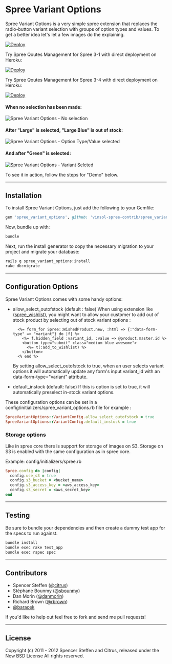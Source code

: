 # Spree Variant Options


Spree Variant Options is a very simple spree extension that replaces the radio-button variant selection with groups of option types and values. To get a better idea let's let a few images do the explaining.

[![Deploy](https://www.herokucdn.com/deploy/button.svg)](https://heroku.com/deploy?template=https://github.com/vinsol-spree-contrib/spree-demo-heroku/tree/spree-variant-options-3-4)


  Try Spree Qoutes Management for Spree 3-1 with direct deployment on Heroku:

  [![Deploy](https://www.herokucdn.com/deploy/button.svg)](https://heroku.com/deploy?template=https://github.com/vinsol-spree-contrib/spree-demo-heroku/tree/spree-variant-options-3-1)

  Try Spree Qoutes Management for Spree 3-4 with direct deployment on Heroku:

  [![Deploy](https://www.herokucdn.com/deploy/button.svg)](https://heroku.com/deploy?template=https://github.com/vinsol-spree-contrib/spree-demo-heroku/tree/spree-variant-options-3-4)

#### When no selection has been made:
![Spree Variant Options - No selection](http://spree-docs.s3.amazonaws.com/spree_variant_options/v0.3.1/1.jpg)

#### After "Large" is selected, "Large Blue" is out of stock:

![Spree Variant Options - Option Type/Value selected](http://spree-docs.s3.amazonaws.com/spree_variant_options/v0.3.1/2.jpg)

#### And after "Green" is selected:
![Spree Variant Options - Variant Selcted](http://spree-docs.s3.amazonaws.com/spree_variant_options/v0.3.1/3.jpg)

To see it in action, follow the steps for "Demo" below.


------------------------------------------------------------------------------
Installation
------------------------------------------------------------------------------

To install Spree Variant Options, just add the following to your Gemfile:

```ruby
gem 'spree_variant_options', github: 'vinsol-spree-contrib/spree_variant_options'
```

Now, bundle up with:

```bash
bundle
```

Next, run the install generator to copy the necessary migration to your project and migrate your database:

```bash
rails g spree_variant_options:install
rake db:migrate
```

------------------------------------------------------------------------------
Configuration Options
------------------------------------------------------------------------------

Spree Variant Options comes with some handy options:

- allow_select_outofstock (default : false)
  When using extension like ([spree_wishlist](https://github.com/spree/spree_wishlist)), you might want to allow your customer to add out of stock product by selecting out of stock variant options :
  ```erb
    <%= form_for Spree::WishedProduct.new, :html => {:"data-form-type" => "variant"} do |f| %>
      <%= f.hidden_field :variant_id, :value => @product.master.id %>
      <button type="submit" class="medium blue awesome">
        <%= t(:add_to_wishlist) %>
      </button>
    <% end %>
  ```
  By setting allow_select_outofstock to true, when an user selects variant options it will automatically update any form's input variant_id with an data-form-type="variant" attribute.

- default_instock (default: false)
  If this is option is set to true, it will automatically preselect in-stock variant options.

These configuration options can be set in a config/initializers/spree_variant_options.rb file for example :
```ruby
SpreeVariantOptions::VariantConfig.allow_select_outofstock = true
SpreeVariantOptions::VariantConfig.default_instock = true
```

### Storage options
Like in spree core there is support for storage of images on S3.
Storage on S3 is enabled with the same configuration as in spree core.

Example: config/initializers/spree.rb

```ruby
Spree.config do |config|
  config.use_s3 = true
  config.s3_bucket = <bucket_name>
  config.s3_access_key = <aws_access_key>
  config.s3_secret = <aws_secret_key>
end
```

------------------------------------------------------------------------------
Testing
------------------------------------------------------------------------------

Be sure to bundle your dependencies and then create a dummy test app for the specs to run against.

```bash
bundle install
bundle exec rake test_app
bundle exec rspec spec
```


------------------------------------------------------------------------------
Contributors
------------------------------------------------------------------------------

* Spencer Steffen ([@citrus](https://github.com/citrus))
* Stéphane Bounmy ([@sbounmy](https://github.com/sbounmy))
* Dan Morin ([@danmorin](https://github.com/danmorin))
* Richard Brown ([@rbrown](https://github.com/rbrown))
* [@baracek](https://github.com/baracek)

If you'd like to help out feel free to fork and send me pull requests!


------------------------------------------------------------------------------
License
------------------------------------------------------------------------------

Copyright (c) 2011 - 2012 Spencer Steffen and Citrus, released under the New BSD License All rights reserved.
